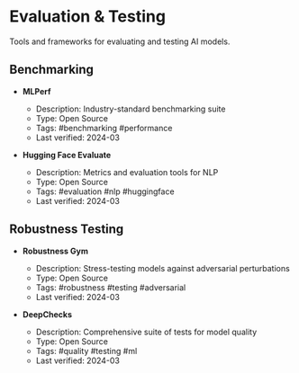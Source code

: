 # Evaluation & Testing

Tools and frameworks for evaluating and testing AI models.

## Benchmarking

- **MLPerf**
  - Description: Industry-standard benchmarking suite
  - Type: Open Source
  - Tags: #benchmarking #performance
  - Last verified: 2024-03

- **Hugging Face Evaluate**
  - Description: Metrics and evaluation tools for NLP
  - Type: Open Source
  - Tags: #evaluation #nlp #huggingface
  - Last verified: 2024-03

## Robustness Testing

- **Robustness Gym**
  - Description: Stress-testing models against adversarial perturbations
  - Type: Open Source
  - Tags: #robustness #testing #adversarial
  - Last verified: 2024-03

- **DeepChecks**
  - Description: Comprehensive suite of tests for model quality
  - Type: Open Source
  - Tags: #quality #testing #ml
  - Last verified: 2024-03 